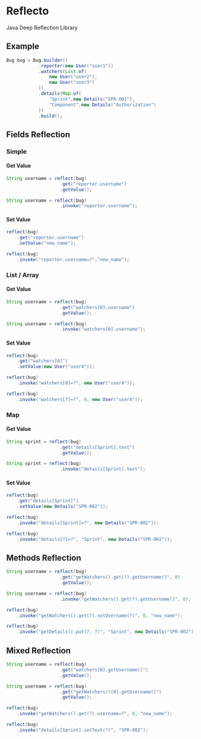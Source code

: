 # Reflecto

Java Deep Reflection Library

## Example

```java
Bug bug = Bug.builder()
            .reporter(new User("user1"))
            .watchers(List.of(
                new User("user2"),
                new User("user3")
            ))
            .details(Map.of(
                "Sprint",new Details("SPR-001"),
                "Component",new Details("Authorization")
            ))
            .build();
```

## Fields Reflection

### Simple

#### Get Value

```java
String username = reflect(bug)
                    .get("reporter.username")
                    .getValue();
```

```java
String username = reflect(bug)
                    .invoke("reporter.username");
```

#### Set Value

```java
reflect(bug)
    .get("reporter.username")
    .setValue("new_name");
```

```java
reflect(bug)
    .invoke("reporter.username=?","new_name");
```

### List / Array

#### Get Value

```java
String username = reflect(bug)
                    .get("watchers[0].username")
                    .getValue();
```

```java
String username = reflect(bug)
                    .invoke("watchers[0].username");
```

#### Set Value

```java
reflect(bug)
    .get("watchers[0]")
    .setValue(new User("user4"));
```

```java
reflect(bug)
    .invoke("watchers[0]=?", new User("user4"));
```

```java
reflect(bug)
    .invoke("watchers[?]=?", 0, new User("user4"));
```

### Map

#### Get Value

```java
String sprint = reflect(bug)
                    .get("details[Sprint].text")
                    .getValue();
```

```java
String sprint = reflect(bug)
                    .invoke("details[Sprint].text");
```

#### Set Value

```java
reflect(bug)
    .get("details[Sprint]")
    .setValue(new Details("SPR-002"));
```

```java
reflect(bug)
    .invoke("details[Sprint]=?", new Details("SPR-002"));
```

```java
reflect(bug)
    .invoke("details[?]=?", "Sprint", new Details("SPR-002"));
```

## Methods Reflection

```java
String username = reflect(bug)
                    .get("getWatchers().get(?).getUsername()", 0)
                    .getValue();
```

```java
String username = reflect(bug)
                    .invoke("getWatchers().get(?).getUsername()", 0);
```

```java
reflect(bug)
    .invoke("getWatchers().get(?).setUsername(?)", 0, "new_name");
```

```java
reflect(bug)
    .invoke("getDetails().put(?, ?)", "Sprint", new Details("SPR-002"));
```

## Mixed Reflection

```java
String username = reflect(bug)
                    .get("watchers[0].getUsername()")
                    .getValue();
```
```java
String username = reflect(bug)
                    .get("getWatchers()[0].getUsername()")
                    .getValue();
```
```java
reflect(bug)
    .invoke("getWatchers().get(?).username=?", 0, "new_name");
```
```java
reflect(bug)
    .invoke("details[Sprint].setText(?)", "SPR-002");
```
